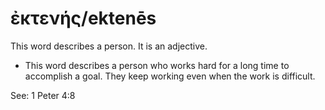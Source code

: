 # ἐκτενής/ektenēs
This word describes a person. It is an adjective.
* This word describes a person who works hard for a long time to accomplish a goal. They keep working even when the work is difficult.

See: 1 Peter 4:8
